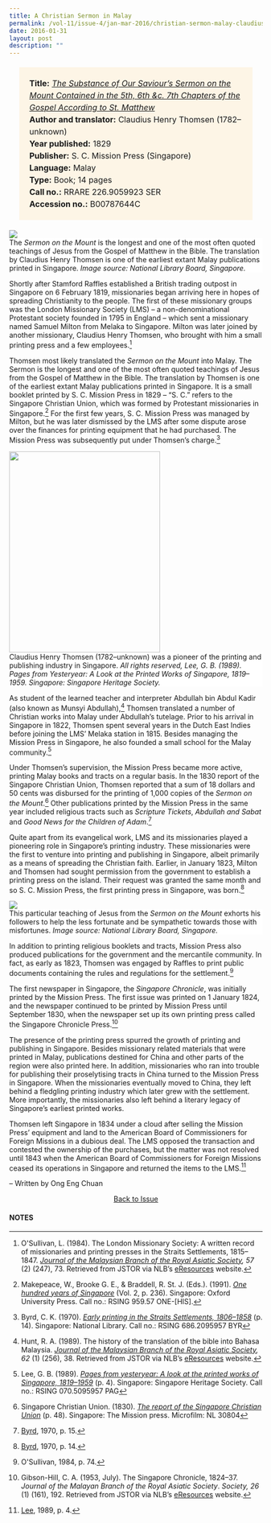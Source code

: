 ```yaml
---
title: A Christian Sermon in Malay
permalink: /vol-11/issue-4/jan-mar-2016/christian-sermon-malay-claudius-henry-thomsen
date: 2016-01-31
layout: post
description: ""
---
```

<span style="background-colour: #fdf5e6; padding: 20px; margin: 20px; background:#fdf5e6; display:block; font-size:1rem; line-height:1.5rem;"> 
	<b>Title:</b> <a href="https://eresources.nlb.gov.sg/printheritage/detail/b3254e5b-902c-46d6-b1a0-f2c5badc25cf.aspx"><i>The Substance of Our Saviour’s Sermon on the Mount Contained in the 5th, 6th &c. 7th Chapters of the Gospel According to St. Matthew</i></a><br>
<b>Author and translator:</b> Claudius Henry Thomsen (1782–unknown)<br>
<b>Year published:</b> 1829<br>
<b>Publisher:</b> S. C. Mission Press (Singapore)<br>
<b>Language:</b> Malay<br>
<b>Type:</b> Book; 14 pages<br>
<b>Call no.:</b> RRARE 226.9059923 SER<br>
<b>Accession no.:</b> B00787644C
</span>

<img src="/images/vol-11-issue-4/a-christian-sermon-in-malay/M1.JPG">
<div style="background-color: white;">The <i>Sermon on the Mount</i> is the longest and one of the most often quoted teachings of Jesus from the Gospel of Matthew in the Bible. The translation by Claudius Henry Thomsen is one of the earliest extant Malay publications printed in Singapore. <i>Image source: National Library Board, Singapore.</i></div>

Shortly after Stamford Raffles established a British trading outpost in Singapore on 6 February 1819, missionaries began arriving here in hopes of spreading Christianity to the people. The first of these missionary 
groups was the London Missionary Society (LMS) – a non-denominational Protestant society founded in 1795 in England – which sent a missionary named Samuel Milton from Melaka to Singapore. Milton was later joined by another missionary, Claudius Henry Thomsen, who brought with him a small printing press and a few employees.[^1]

Thomsen most likely translated the *Sermon on the Mount* into Malay. The Sermon is the longest and one of the most often quoted teachings of Jesus from the Gospel of Matthew in the Bible. The translation by Thomsen is one of the earliest extant Malay publications printed in Singapore. It is a small booklet printed by S. C. Mission Press in 1829 – “S. C.” refers to the Singapore Christian Union, which was formed by Protestant missionaries in Singapore.[^2] For the first few years, S. C. Mission Press was managed by Milton, but he was later dismissed by the LMS after some dispute arose over the finances for printing equipment that he had purchased. The Mission Press was subsequently put under Thomsen’s charge.[^3]

<img style="width: 300px; height: 400px;" src="/images/vol-11-issue-4/a-christian-sermon-in-malay/M2.JPG">
<div style="background-color: white;">Claudius Henry Thomsen (1782–unknown) was a pioneer of the printing and publishing industry in Singapore. <i>All rights reserved, Lee, G. B. (1989). Pages from Yesteryear: A Look at the Printed Works of Singapore, 1819–1959. Singapore: Singapore Heritage Society.</i></div>

As student of the learned teacher and interpreter Abdullah bin Abdul Kadir (also known as Munsyi Abdullah),[^4] Thomsen translated a number of Christian works into Malay under Abdullah’s tutelage. Prior to his arrival in Singapore in 1822, Thomsen spent several years in the Dutch East Indies before joining the LMS’ Melaka station in 1815. Besides managing the Mission Press in Singapore, he also founded a small school for the Malay community.[^5]

Under Thomsen’s supervision, the Mission Press became more active, printing Malay books and tracts on a regular basis. In the 1830 report of the Singapore Christian Union, Thomsen reported that a sum of 18 dollars and 50 cents was disbursed for the printing of 1,000 copies of the *Sermon on the Mount*.[^6] Other publications printed by the Mission Press in the same year included religious tracts such as *Scripture Tickets*, *Abdullah and Sabat* and *Good News for the Children of Adam*.[^7]

Quite apart from its evangelical work, LMS and its missionaries played a pioneering role in Singapore’s printing industry. These missionaries were the first to venture into printing and publishing in Singapore, albeit primarily as a means of spreading the Christian faith. Earlier, in January 1823, Milton and Thomsen had sought permission from the government to establish a printing press on the island. Their request was granted the same month and so S. C. Mission Press, the first printing press in Singapore, was born.[^8]

<img src="/images/vol-11-issue-4/a-christian-sermon-in-malay/M3.JPG">
<div style="background-color: white;">This particular teaching of Jesus from the <i>Sermon on the Mount</i> exhorts his followers to help the less fortunate and be sympathetic towards those with misfortunes. <i>Image source: National Library Board, Singapore.</i></div>

In addition to printing religious booklets and tracts, Mission Press also produced publications for the government and the mercantile community. In fact, as early as 1823, Thomsen was engaged by Raffles to print public documents containing the rules and regulations for the settlement.[^9]

The first newspaper in Singapore, the *Singapore Chronicle*, was initially printed by the Mission Press. The first issue was printed on 1 January 1824, and the newspaper continued to be printed by 
Mission Press until September 1830, when the newspaper set up its own printing press called the Singapore Chronicle Press.[^10]

The presence of the printing press spurred the growth of printing and publishing in Singapore. Besides missionary related materials that were printed in Malay, publications destined for China and other parts of the region were also printed here. In addition, missionaries who ran into trouble for publishing their proselytising tracts in China turned to the Mission Press in Singapore. When the missionaries eventually moved to China, they left behind a fledgling printing industry which later grew with the 
settlement. More importantly, the missionaries also left behind a literary legacy of Singapore’s earliest printed works.

Thomsen left Singapore in 1834 under a cloud after selling the Mission Press’ equipment and land to the American Board of Commissioners for Foreign Missions in a dubious deal. The LMS opposed the transaction and contested the ownership of the purchases, but the matter was not resolved until 1843 when the American Board of Commissioners for Foreign Missions ceased its operations in Singapore and returned the items to the LMS.[^11]

– Written by Ong Eng Chuan

<a href="/vol-11/issue-4/jan-mar-2016/"><center>Back to Issue</center></a>

#### **NOTES**
[^1]:O'Sullivan, L. (1984). The London Missionary Society: A written record of missionaries and printing presses in the Straits Settlements, 1815–1847. [*Journal of the Malaysian Branch of the Royal Asiatic Society*](http://eservice.nlb.gov.sg/item_holding_s.aspx?bid=4126333)*, 57* (2) (247), 73. Retrieved from JSTOR via NLB’s [eResources](https://eresources.nlb.gov.sg/main) website.
[^2]:Makepeace, W., Brooke G. E., & Braddell, R. St. J. (Eds.). (1991). [*One hundred years of Singapore*](http://eservice.nlb.gov.sg/item_holding_s.aspx?bid=6203718) (Vol. 2, p. 236). Singapore: Oxford University Press. Call no.: RSING 959.57 ONE-[HIS].
[^3]:Byrd, C. K. (1970). [*Early printing in the Straits Settlements, 1806–1858*](http://eservice.nlb.gov.sg/item_holding_s.aspx?bid=4081984) (p. 14). Singapore: National Library. Call no.: RSING 686.2095957 BYR
[^4]:Hunt, R. A. (1989). The history of the translation of the bible into Bahasa Malaysia. [*Journal of the Malaysian Branch of the Royal Asiatic Society*](http://eservice.nlb.gov.sg/item_holding_s.aspx?bid=4126333)*, 62* (1)  (256), 38. Retrieved from JSTOR via NLB’s [eResources](https://eresources.nlb.gov.sg/main) website.
[^5]:Lee, G. B. (1989). [*Pages from yesteryear: A look at the printed works of Singapore, 1819–1959*](http://eservice.nlb.gov.sg/item_holding_s.aspx?bid=5360274) (p. 4). Singapore: Singapore Heritage Society. Call no.: RSING 070.5095957 PAG
[^6]:Singapore Christian Union. (1830). [*The report of the Singapore Christian Union*](https://eresources.nlb.gov.sg/printheritage/detail/f6c7e4f9-05d1-4281-85c4-ad2bfbbaf28d.aspx) (p. 48). Singapore: The Mission press. Microfilm: NL 30804
[^7]:[Byrd](http://eservice.nlb.gov.sg/item_holding_s.aspx?bid=4081984), 1970, p. 15.
[^8]:[Byrd](http://eservice.nlb.gov.sg/item_holding_s.aspx?bid=4081984), 1970, p. 14.
[^9]:O'Sullivan, 1984, p. 74.
[^10]:Gibson-Hill, C. A. (1953, July). The Singapore Chronicle, 1824–37. *Journal of the Malayan Branch of the Royal Asiatic Society*. *Society, 26* (1) (161), 192. Retrieved from JSTOR via NLB’s [eResources](https://eresources.nlb.gov.sg/main) website.
[^11]:[Lee](http://eservice.nlb.gov.sg/item_holding_s.aspx?bid=5360274), 1989, p. 4.